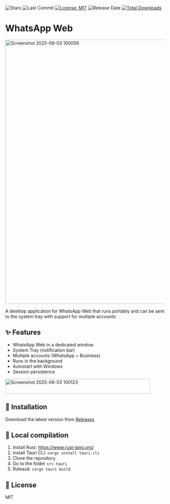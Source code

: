 ![Stars](https://img.shields.io/github/stars/eoliann/whatsapp-web-tray?style=flat-square)
![Last Commit](https://img.shields.io/github/last-commit/eoliann/whatsapp-web-tray?style=flat-square)
[![License: MIT](https://img.shields.io/badge/License-MIT-green.svg)](LICENSE.md)
![Release Date](https://img.shields.io/github/release-date/eoliann/whatsapp-web-tray?style=flat-square)
[![Total Downloads](https://img.shields.io/github/downloads/eoliann/whatsapp-web-tray/total?style=flat-square)](https://github.com/eoliann/whatsapp-web-tray/releases/latest)


# WhatsApp Web

<img width="1202" height="832" alt="Screenshot 2025-08-03 100059" src="https://github.com/user-attachments/assets/ac34e84e-166d-4e46-aebd-b1bdccc910ee" />


A desktop application for WhatsApp Web that runs portably and can be sent to the system tray with support for multiple accounts.

## ✨ Features

- WhatsApp Web in a dedicated window
- System Tray (notification bar)
- Multiple accounts (WhatsApp + Business)
- Runs in the background
- Autostart with Windows
- Session persistence

<img width="458" height="47" alt="Screenshot 2025-08-03 100123" src="https://github.com/user-attachments/assets/a44ce655-8ae3-4559-8856-7ad24ccd3e30" />

## 🚀 Installation

Download the latest version from [Releases](https://github.com/eoliann/whatsapp-web-tray/releases)

## 🔧 Local compilation

1. Install Rust: https://www.rust-lang.org/
2. Install Tauri CLI: `cargo install tauri-cli`
3. Clone the repository
4. Go to the folder `src-tauri`
5. Rulează: `cargo tauri build`

## 📄 License

MIT

